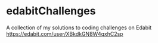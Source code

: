 # edabitChallenges
A collection of my solutions to coding challenges on Edabit
https://edabit.com/user/XBkdkGN8W4qxhC2sp
